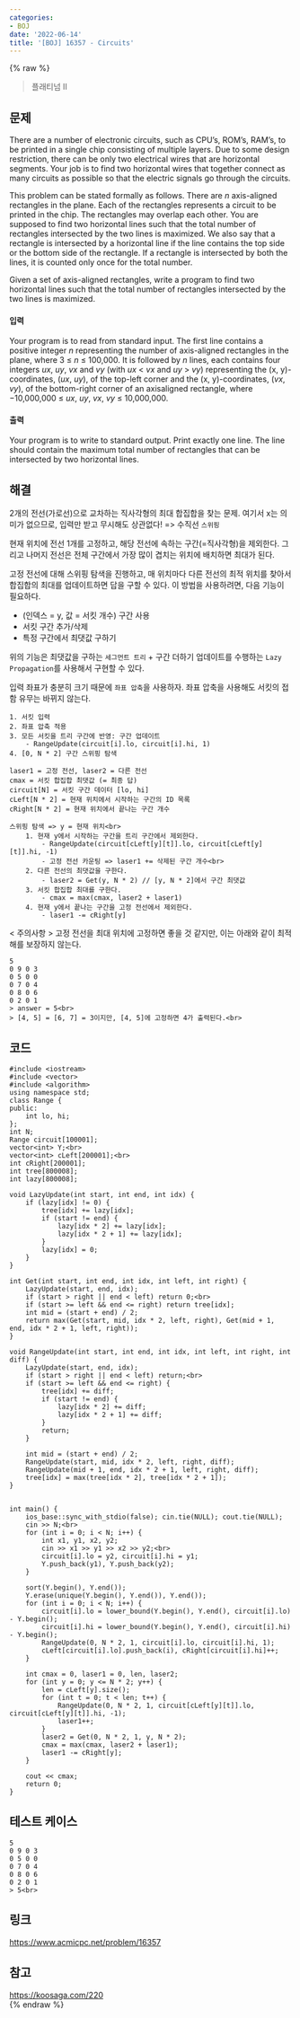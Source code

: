 ```yaml
---
categories:
- BOJ
date: '2022-06-14'
title: '[BOJ] 16357 - Circuits'
---
```


{% raw %}
> 플래티넘 II<br>

## 문제
There are a number of electronic circuits, such as CPU’s, ROM’s, RAM’s, to be printed in a single chip consisting of multiple layers. Due to some design restriction, there can be only two electrical wires that are horizontal segments. Your job is to find two horizontal wires that together connect as many circuits as possible so that the electric signals go through the circuits.

This problem can be stated formally as follows. There are  _n_ axis-aligned rectangles in the plane. Each of the rectangles represents a circuit to be printed in the chip. The rectangles may overlap each other. You are supposed to find two horizontal lines such that the total number of rectangles intersected by the two lines is maximized. We also say that a rectangle is intersected by a horizontal line if the line contains the top side or the bottom side of the rectangle. If a rectangle is intersected by both the lines, it is counted only once for the total number.

Given a set of axis-aligned rectangles, write a program to find two horizontal lines such that the total number of rectangles intersected by the two lines is maximized.

#### 입력
Your program is to read from standard input. The first line contains a positive integer  _n_  representing the number of axis-aligned rectangles in the plane, where 3 ≤  _n_  ≤ 100,000. It is followed by  _n_  lines, each contains four integers _ux_,  _uy_,  _vx_ and  _vy_  (with  _ux_  <  _vx_  and  _uy_  >  _vy_) representing the (x, y)-coordinates, (_ux_,  _uy_), of the top-left corner and the (x, y)-coordinates, (_vx_,  _vy_), of the bottom-right corner of an axisaligned rectangle, where −10,000,000 ≤  _ux_,  _uy_,  _vx_,  _vy_ ≤ 10,000,000.<br>

#### 출력
Your program is to write to standard output. Print exactly one line. The line should contain the maximum total number of rectangles that can be intersected by two horizontal lines.

## 해결
2개의 전선(가로선)으로 교차하는 직사각형의 최대 합집합을 찾는 문제. 여기서 x는 의미가 없으므로, 입력만 받고 무시해도 상관없다! => 수직선 `스위핑`<br>

현재 위치에 전선 1개를 고정하고, 해당 전선에 속하는 구간(=직사각형)을 제외한다. 그리고 나머지 전선은 전체 구간에서 가장 많이 겹치는 위치에 배치하면 최대가 된다.

고정 전선에 대해 스위핑 탐색을 진행하고, 매 위치마다 다른 전선의 최적 위치를 찾아서 합집합의 최대를 업데이트하면 답을 구할 수 있다. 이 방법을 사용하려면, 다음 기능이 필요하다.
- (인덱스 = y, 값 = 서킷 개수) 구간 사용
- 서킷 구간 추가/삭제
- 특정 구간에서 최댓값 구하기

위의 기능은 최댓값을 구하는 `세그먼트 트리` + 구간 더하기 업데이트를 수행하는 `Lazy Propagation`를 사용해서 구현할 수 있다.

입력 좌표가 충분히 크기 때문에 `좌표 압축`을 사용하자. 좌표 압축을 사용해도 서킷의 접함 유무는 바뀌지 않는다.

```
1. 서킷 입력
2. 좌표 압축 적용
3. 모든 서킷을 트리 구간에 반영: 구간 업데이트
	- RangeUpdate(circuit[i].lo, circuit[i].hi, 1)
4. [0, N * 2] 구간 스위핑 탐색
```
```
laser1 = 고정 전선, laser2 = 다른 전선
cmax = 서킷 합집합 최댓값 (= 최종 답)
circuit[N] = 서킷 구간 데이터 [lo, hi]
cLeft[N * 2] = 현재 위치에서 시작하는 구간의 ID 목록
cRight[N * 2] = 현재 위치에서 끝나는 구간 개수

스위핑 탐색 => y = 현재 위치<br>
	1. 현재 y에서 시작하는 구간을 트리 구간에서 제외한다.
		- RangeUpdate(circuit[cLeft[y][t]].lo, circuit[cLeft[y][t]].hi, -1)
		- 고정 전선 카운팅 => laser1 += 삭제된 구간 개수<br>
	2. 다른 전선의 최댓값을 구한다.
		- laser2 = Get(y, N * 2) // [y, N * 2]에서 구간 최댓값
	3. 서킷 합집합 최대를 구한다.
		- cmax = max(cmax, laser2 + laser1)
	4. 현재 y에서 끝나는 구간을 고정 전선에서 제외한다.
		- laser1 -= cRight[y]
```

< 주의사항 >
고정 전선을 최대 위치에 고정하면 좋을 것 같지만, 이는 아래와 같이 최적해를 보장하지 않는다.
```
5 
0 9 0 3 
0 5 0 0 
0 7 0 4 
0 8 0 6 
0 2 0 1 
> answer = 5<br>
> [4, 5] = [6, 7] = 3이지만, [4, 5]에 고정하면 4가 출력된다.<br>
```

## 코드
```
#include <iostream>
#include <vector>
#include <algorithm>
using namespace std;
class Range {
public:
	int lo, hi;
};
int N;
Range circuit[100001];
vector<int> Y;<br>
vector<int> cLeft[200001];<br>
int cRight[200001];
int tree[800008];
int lazy[800008];

void LazyUpdate(int start, int end, int idx) {
	if (lazy[idx] != 0) {
		tree[idx] += lazy[idx];
		if (start != end) {
			lazy[idx * 2] += lazy[idx];
			lazy[idx * 2 + 1] += lazy[idx];
		}
		lazy[idx] = 0;
	}
}

int Get(int start, int end, int idx, int left, int right) {
	LazyUpdate(start, end, idx);
	if (start > right || end < left) return 0;<br>
	if (start >= left && end <= right) return tree[idx];
	int mid = (start + end) / 2;
	return max(Get(start, mid, idx * 2, left, right), Get(mid + 1, end, idx * 2 + 1, left, right));
}

void RangeUpdate(int start, int end, int idx, int left, int right, int diff) {
	LazyUpdate(start, end, idx);
	if (start > right || end < left) return;<br>
	if (start >= left && end <= right) {
		tree[idx] += diff;
		if (start != end) {
			lazy[idx * 2] += diff;
			lazy[idx * 2 + 1] += diff;
		}
		return;
	}

	int mid = (start + end) / 2;
	RangeUpdate(start, mid, idx * 2, left, right, diff);
	RangeUpdate(mid + 1, end, idx * 2 + 1, left, right, diff);
	tree[idx] = max(tree[idx * 2], tree[idx * 2 + 1]);
}


int main() {
	ios_base::sync_with_stdio(false); cin.tie(NULL); cout.tie(NULL);
	cin >> N;<br>
	for (int i = 0; i < N; i++) {
		int x1, y1, x2, y2;
		cin >> x1 >> y1 >> x2 >> y2;<br>
		circuit[i].lo = y2, circuit[i].hi = y1;
		Y.push_back(y1), Y.push_back(y2);
	}
	
	sort(Y.begin(), Y.end());
	Y.erase(unique(Y.begin(), Y.end()), Y.end());
	for (int i = 0; i < N; i++) {
		circuit[i].lo = lower_bound(Y.begin(), Y.end(), circuit[i].lo) - Y.begin();
		circuit[i].hi = lower_bound(Y.begin(), Y.end(), circuit[i].hi) - Y.begin();
		RangeUpdate(0, N * 2, 1, circuit[i].lo, circuit[i].hi, 1);
		cLeft[circuit[i].lo].push_back(i), cRight[circuit[i].hi]++;
	}

	int cmax = 0, laser1 = 0, len, laser2;
	for (int y = 0; y <= N * 2; y++) {
		len = cLeft[y].size();
		for (int t = 0; t < len; t++) {
			RangeUpdate(0, N * 2, 1, circuit[cLeft[y][t]].lo, circuit[cLeft[y][t]].hi, -1);
			laser1++;
		}
		laser2 = Get(0, N * 2, 1, y, N * 2);
		cmax = max(cmax, laser2 + laser1);
		laser1 -= cRight[y];
	}

	cout << cmax;
	return 0;
}
```

## 테스트 케이스
```
5 
0 9 0 3 
0 5 0 0 
0 7 0 4 
0 8 0 6 
0 2 0 1 
> 5<br>
```

## 링크
https://www.acmicpc.net/problem/16357<br>

## 참고
https://koosaga.com/220<br>
{% endraw %}